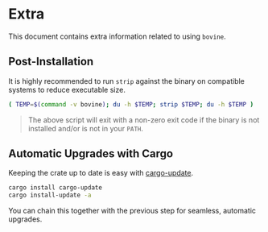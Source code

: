 # Extra

This document contains extra information related to using `bovine`.

## Post-Installation

It is highly recommended to run `strip` against the binary on compatible systems to reduce executable size.

```sh
( TEMP=$(command -v bovine); du -h $TEMP; strip $TEMP; du -h $TEMP )
```

> The above script will exit with a non-zero exit code if the binary is not installed and/or is not in your `PATH`.

## Automatic Upgrades with Cargo

Keeping the crate up to date is easy with [cargo-update](https://crates.io/crates/cargo-update).

```sh
cargo install cargo-update
cargo install-update -a
```

You can chain this together with the previous step for seamless, automatic upgrades.